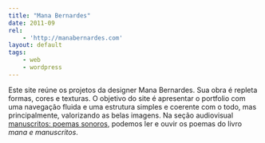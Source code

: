 ```yaml
---
title: "Mana Bernardes"
date: 2011-09
rel:
	- 'http://manabernardes.com'
layout: default
tags:
	- web
	- wordpress
---
```


Este site reúne os projetos da designer Mana Bernardes. Sua obra é repleta formas, cores e texturas. O objetivo do site é apresentar o portfolio com uma navegação fluida e uma estrutura simples e coerente com o todo, mas principalmente, valorizando as belas imagens. Na seção audiovisual [manuscritos: poemas sonoros](http://manabernardes.com/trabalhos/um-dois-tres-quatro/), podemos ler e ouvir os poemas do livro _mana e manuscritos_.